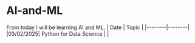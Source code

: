 # AI-and-ML
From today I will be learning AI and ML.
| Date   |  Topic |
|--------|--------|
|03/02/2025| Python for Data Science |  |
